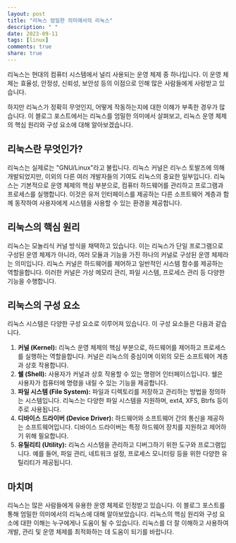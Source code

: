 ```yaml
---
layout: post
title: "리눅스 엄밀한 의미에서의 리눅스"
description: " "
date: 2023-09-11
tags: [linux]
comments: true
share: true
---
```


리눅스는 현대의 컴퓨터 시스템에서 널리 사용되는 운영 체제 중 하나입니다. 이 운영 체제는 효율성, 안정성, 신뢰성, 보안성 등의 이점으로 인해 많은 사람들에게 사랑받고 있습니다. 

하지만 리눅스가 정확히 무엇인지, 어떻게 작동하는지에 대한 이해가 부족한 경우가 많습니다. 이 블로그 포스트에서는 리눅스를 엄밀한 의미에서 살펴보고, 리눅스 운영 체제의 핵심 원리와 구성 요소에 대해 알아보겠습니다.

## 리눅스란 무엇인가?

리눅스는 실제로는 "GNU/Linux"라고 불립니다. 리눅스 커널은 리누스 토발즈에 의해 개발되었지만, 이외의 다른 여러 개발자들의 기여도 리눅스의 중요한 일부입니다. 리눅스는 기본적으로 운영 체제의 핵심 부분으로, 컴퓨터 하드웨어를 관리하고 프로그램과 프로세스를 실행합니다. 이것은 유저 인터페이스를 제공하는 다른 소프트웨어 계층과 함께 동작하여 사용자에게 시스템을 사용할 수 있는 환경을 제공합니다.

## 리눅스의 핵심 원리

리눅스는 모놀리식 커널 방식을 채택하고 있습니다. 이는 리눅스가 단일 프로그램으로 구성된 운영 체제가 아니라, 여러 모듈과 기능을 가진 하나의 커널로 구성된 운영 체제라는 의미입니다. 리눅스 커널은 하드웨어를 제어하고 일반적인 시스템 함수를 제공하는 역할을합니다. 이러한 커널은 가상 메모리 관리, 파일 시스템, 프로세스 관리 등 다양한 기능을 수행합니다.

## 리눅스의 구성 요소

리눅스 시스템은 다양한 구성 요소로 이루어져 있습니다. 이 구성 요소들은 다음과 같습니다.

1. **커널 (Kernel):** 리눅스 운영 체제의 핵심 부분으로, 하드웨어를 제어하고 프로세스를 실행하는 역할을합니다. 커널은 리눅스의 중심이며 이외의 모든 소프트웨어 계층과 상호 작용합니다.
2. **쉘 (Shell):** 사용자가 커널과 상호 작용할 수 있는 명령어 인터페이스입니다. 쉘은 사용자가 컴퓨터에 명령을 내릴 수 있는 기능을 제공합니다.
3. **파일 시스템 (File System):** 파일과 디렉토리를 저장하고 관리하는 방법을 정의하는 시스템입니다. 리눅스는 다양한 파일 시스템을 지원하며, ext4, XFS, Btrfs 등이 주로 사용됩니다.
4. **디바이스 드라이버 (Device Driver):** 하드웨어와 소프트웨어 간의 통신을 제공하는 소프트웨어입니다. 디바이스 드라이버는 특정 하드웨어 장치를 지원하고 제어하기 위해 필요합니다.
5. **유틸리티 (Utility):** 리눅스 시스템을 관리하고 디버그하기 위한 도구와 프로그램입니다. 예를 들어, 파일 관리, 네트워크 설정, 프로세스 모니터링 등을 위한 다양한 유틸리티가 제공됩니다.

## 마치며

리눅스는 많은 사람들에게 유용한 운영 체제로 인정받고 있습니다. 이 블로그 포스트를 통해 엄밀한 의미에서의 리눅스에 대해 알아보았습니다. 리눅스의 핵심 원리와 구성 요소에 대한 이해는 누구에게나 도움이 될 수 있습니다. 리눅스를 더 잘 이해하고 사용하여 개발, 관리 및 운영 체제를 최적화하는 데 도움이 되기를 바랍니다.